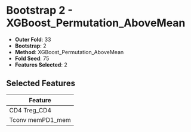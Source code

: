 # Bootstrap 2 - XGBoost_Permutation_AboveMean

- **Outer Fold**: 33
- **Bootstrap**: 2
- **Method**: XGBoost_Permutation_AboveMean
- **Fold Seed**: 75
- **Features Selected**: 2

## Selected Features

| Feature |
|---------|
| CD4 Treg_CD4 |
| Tconv memPD1_mem |
